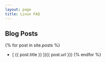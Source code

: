 ```yaml
---
layout: page
title: Linux FAQ
---
```


## Blog Posts

{% for post in site.posts %}
  * [ {{ post.title }} ]({{ post.url }})
{% endfor %}
